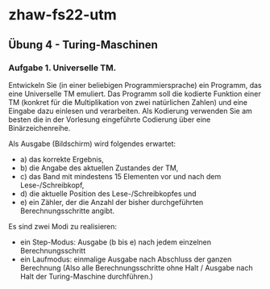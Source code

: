 # zhaw-fs22-utm

## Übung 4 - Turing-Maschinen

### Aufgabe 1. Universelle TM.
Entwickeln Sie (in einer beliebigen Programmiersprache) ein Programm, das eine Universelle
TM emuliert. Das Programm soll die kodierte Funktion einer TM (konkret für die Multiplikation
von zwei natürlichen Zahlen) und eine Eingabe dazu einlesen und verarbeiten. Als Kodierung
verwenden Sie am besten die in der Vorlesung eingeführte Codierung über eine Binärzeichenreihe.

Als Ausgabe (Bildschirm) wird folgendes erwartet:

- a) das korrekte Ergebnis,
- b) die Angabe des aktuellen Zustandes der TM,
- c) das Band mit mindestens 15 Elementen vor und nach dem Lese-/Schreibkopf,
- d) die aktuelle Position des Lese-/Schreibkopfes und
- e) ein Zähler, der die Anzahl der bisher durchgeführten Berechnungsschritte angibt.
  
Es sind zwei Modi zu realisieren:

- ein Step-Modus: Ausgabe (b bis e) nach jedem einzelnen Berechnungsschritt
- ein Laufmodus: einmalige Ausgabe nach Abschluss der ganzen Berechnung (Also alle Berechnungsschritte ohne Halt /
  Ausgabe nach Halt der Turing-Maschine durchführen.)

